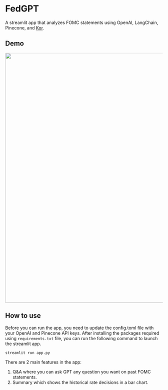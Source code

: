 # FedGPT
A streamlit app that analyzes FOMC statements using OpenAI, LangChain, Pinecone, and [Kor](https://eyurtsev.github.io/kor/).

## Demo
<p align="center">
  <img src="demo.gif" width="800" />
</p>

## How to use
Before you can run the app, you need to update the config.toml file with your OpenAI and Pinecone API keys. 
After installing the packages required using `requirements.txt` file, you can run the following command to launch the streamlit app.
```python
streamlit run app.py
```

There are 2 main features in the app:

1. Q&A where you can ask GPT any question you want on past FOMC statements.
2. Summary which shows the historical rate decisions in a bar chart.
